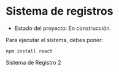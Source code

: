 # Sistema de registros

- Estado del proyecto: En construcción.

Para ejecutar el sistema, debes poner:

```npm install react``` 

Sistema de Registro 2
